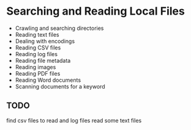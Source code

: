 # Searching and Reading Local Files

- Crawling and searching directories
- Reading text files
- Dealing with encodings
- Reading CSV files
- Reading log files
- Reading file metadata
- Reading images
- Reading PDF files
- Reading Word documents
- Scanning documents for a keyword



## TODO
find csv files to read and log files
read some text files

